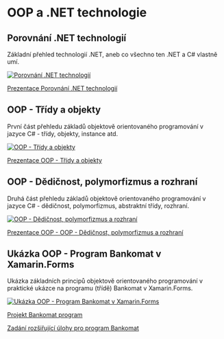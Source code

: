 # OOP a .NET technologie

## Porovnání .NET technologií

Základní přehled technologií .NET, aneb co všechno ten .NET a C# vlastně umí.

[![Porovnání .NET technologií](https://img.youtube.com/vi/LIXC68nDkMc/0.jpg)](https://www.youtube.com/watch?v=LIXC68nDkMc)

[Prezentace Porovnání .NET technologií](https://github.com/PetrVobornik/prednasky/blob/master/Xamarin.Forms/01-OOP-a-NET/technologie-net.ppsx?raw=true)


## OOP - Třídy a objekty

První část přehledu základů objektově orientovaného programování v jazyce C# - třídy, objekty, instance atd.

[![OOP - Třídy a objekty](https://img.youtube.com/vi/fubIDH9v4ZA/0.jpg)](https://www.youtube.com/watch?v=fubIDH9v4ZA)

[Prezentace OOP - Třídy a objekty](https://github.com/PetrVobornik/prednasky/blob/master/Xamarin.Forms/01-OOP-a-NET/OOP-1-tridy.ppsx?raw=true)


## OOP - Dědičnost, polymorfizmus a rozhraní

Druhá část přehledu základů objektově orientovaného programování v jazyce C# - dědičnost, polymorfizmus, abstraktní třídy, rozhraní.

[![OOP - Dědičnost, polymorfizmus a rozhraní](https://img.youtube.com/vi/VEP6cZfeNqw/0.jpg)](https://www.youtube.com/watch?v=VEP6cZfeNqw)

[Prezentace OOP - OOP - Dědičnost, polymorfizmus a rozhraní](https://github.com/PetrVobornik/prednasky/blob/master/Xamarin.Forms/01-OOP-a-NET/OOP-2-dedicnost.ppsx?raw=true)


## Ukázka OOP - Program Bankomat v Xamarin.Forms

Ukázka základních principů objektově orientovaného programování v praktické ukázce na programu (třídě) Bankomat v Xamarin.Forms.

[![Ukázka OOP - Program Bankomat v Xamarin.Forms](https://img.youtube.com/vi/FhzPbeIMusY/0.jpg)](https://www.youtube.com/watch?v=FhzPbeIMusY)

[Projekt Bankomat program](https://github.com/PetrVobornik/prednasky/tree/master/Xamarin.Forms/01-OOP-a-NET/BankomatProgram)

[Zadání rozšiřující úlohy pro program Bankomat](https://github.com/PetrVobornik/prednasky/tree/master/Xamarin.Forms/01-OOP-a-NET/uloha.md)
